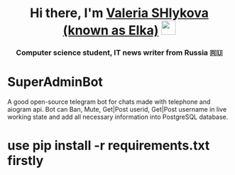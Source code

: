<h1 align="center">Hi there, I'm <a href="https://https://github.com/tima03/" target="_blank">Valeria SHlykova (known as Elka)</a> 
<img src="https://github.com/blackcater/blackcater/raw/main/images/Hi.gif" height="32"/></h1>
<h3 align="center">Computer science student, IT news writer from Russia 🇷🇺</h3>

# SuperAdminBot

A good open-source telegram bot for chats made with telephone and aiogram api.
Bot can Ban, Mute, Get|Post userid, Get|Post username in live working state and add all necessary information into PostgreSQL database.

# use pip install -r requirements.txt firstly
